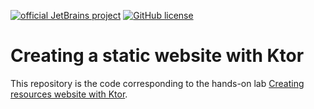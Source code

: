 [![official JetBrains project](https://jb.gg/badges/official.svg)](https://confluence.jetbrains.com/display/ALL/JetBrains+on+GitHub)
[![GitHub license](https://img.shields.io/badge/license-Apache%20License%202.0-blue.svg?style=flat)](https://www.apache.org/licenses/LICENSE-2.0)


# Creating a static website with Ktor

This repository is the code corresponding to the hands-on lab [Creating resources website with Ktor](https://play.kotlinlang.org/hands-on/Creating%20a%20website%20with%20ktor/01_Introduction). 
